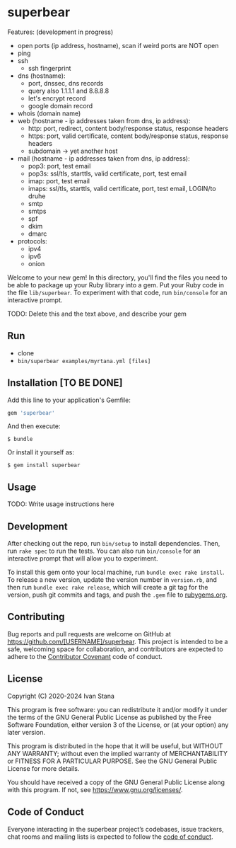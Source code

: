 # superbear

Features: (development in progress)

- open ports (ip address, hostname), scan if weird ports are NOT open
- ping
- ssh
  - ssh fingerprint
- dns (hostname):
  - port, dnssec, dns records
  - query also 1.1.1.1 and 8.8.8.8
  - let's encrypt record
  - google domain record
- whois (domain name)
- web (hostname - ip addresses taken from dns, ip address):
  - http: port, redirect, content body/response status, response headers
  - https: port, valid certificate, content body/response status, response headers
  - subdomain -> yet another host
- mail (hostname - ip addresses taken from dns, ip address):
  - pop3: port, test email
  - pop3s: ssl/tls, starttls, valid certificate, port, test email
  - imap: port, test email
  - imaps: ssl/tls, starttls, valid certificate, port, test email, LOGIN/to druhe
  - smtp
  - smtps
  - spf
  - dkim
  - dmarc
- protocols:
  - ipv4
  - ipv6
  - onion

Welcome to your new gem! In this directory, you'll find the files you need to be able to package up your Ruby library into a gem. Put your Ruby code in the file `lib/superbear`. To experiment with that code, run `bin/console` for an interactive prompt.

TODO: Delete this and the text above, and describe your gem

## Run

- clone
- `bin/superbear examples/myrtana.yml [files]`

## Installation [TO BE DONE]

Add this line to your application's Gemfile:

```ruby
gem 'superbear'
```

And then execute:

    $ bundle

Or install it yourself as:

    $ gem install superbear

## Usage

TODO: Write usage instructions here

## Development

After checking out the repo, run `bin/setup` to install dependencies. Then, run `rake spec` to run the tests. You can also run `bin/console` for an interactive prompt that will allow you to experiment.

To install this gem onto your local machine, run `bundle exec rake install`. To release a new version, update the version number in `version.rb`, and then run `bundle exec rake release`, which will create a git tag for the version, push git commits and tags, and push the `.gem` file to [rubygems.org](https://rubygems.org).

## Contributing

Bug reports and pull requests are welcome on GitHub at https://github.com/[USERNAME]/superbear. This project is intended to be a safe, welcoming space for collaboration, and contributors are expected to adhere to the [Contributor Covenant](http://contributor-covenant.org) code of conduct.

## License

Copyright (C) 2020-2024 Ivan Stana

This program is free software: you can redistribute it and/or modify
it under the terms of the GNU General Public License as published by
the Free Software Foundation, either version 3 of the License, or
(at your option) any later version.

This program is distributed in the hope that it will be useful,
but WITHOUT ANY WARRANTY; without even the implied warranty of
MERCHANTABILITY or FITNESS FOR A PARTICULAR PURPOSE.  See the
GNU General Public License for more details.

You should have received a copy of the GNU General Public License
along with this program.  If not, see <https://www.gnu.org/licenses/>.

## Code of Conduct

Everyone interacting in the superbear project’s codebases, issue trackers, chat rooms and mailing lists is expected to follow the [code of conduct](https://github.com/[USERNAME]/superbear/blob/master/CODE_OF_CONDUCT.md).
